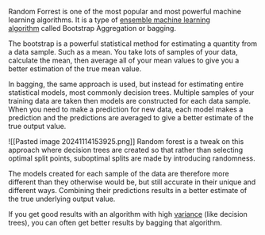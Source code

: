 Random Forrest is one of the most popular and most powerful machine learning algorithms. It is a type of [ensemble machine learning algorithm](https://builtin.com/machine-learning/ensemble-model) called Bootstrap Aggregation or bagging.

The bootstrap is a powerful statistical method for estimating a quantity from a data sample. Such as a mean. You take lots of samples of your data, calculate the mean, then average all of your mean values to give you a better estimation of the true mean value.

In bagging, the same approach is used, but instead for estimating entire statistical models, most commonly decision trees. Multiple samples of your training data are taken then models are constructed for each data sample. When you need to make a prediction for new data, each model makes a prediction and the predictions are averaged to give a better estimate of the true output value.

![[Pasted image 20241114153925.png]]
Random forest is a tweak on this approach where decision trees are created so that rather than selecting optimal split points, suboptimal splits are made by introducing randomness.

The models created for each sample of the data are therefore more different than they otherwise would be, but still accurate in their unique and different ways. Combining their predictions results in a better estimate of the true underlying output value.

If you get good results with an algorithm with high [variance](https://builtin.com/data-science/how-to-find-the-variance) (like decision trees), you can often get better results by bagging that algorithm.